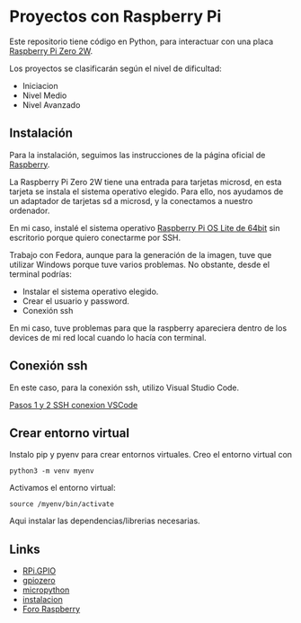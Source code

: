# Proyectos con Raspberry Pi

Este repositorio tiene código en Python, para interactuar con una placa [Raspberry Pi Zero 2W](https://www.raspberrypi.com/products/raspberry-pi-zero-2-w/).

Los proyectos se clasificarán según el nivel de dificultad:

- Iniciacion
- Nivel Medio
- Nivel Avanzado

## Instalación

Para la instalación, seguimos las instrucciones de la página oficial de [Raspberry](https://www.raspberrypi.com/software/). 

La Raspberry Pi Zero 2W tiene una entrada para tarjetas microsd, en esta tarjeta se instala el sistema operativo elegido. Para ello, nos ayudamos de un adaptador de tarjetas sd a microsd, y la conectamos a nuestro ordenador.

En mi caso, instalé el sistema operativo [Raspberry Pi OS Lite de 64bit](https://www.raspberrypi.com/software/operating-systems/) sin escritorio porque quiero conectarme por SSH.

Trabajo con Fedora, aunque para la generación de la imagen, tuve que utilizar Windows porque tuve varios problemas. No obstante, desde el terminal podrías:
- Instalar el sistema operativo elegido.
- Crear el usuario y password.
- Conexión ssh

En mi caso, tuve problemas para que la raspberry apareciera dentro de los devices de mi red local cuando lo hacía con terminal.

## Conexión ssh 

En este caso, para la conexión ssh, utilizo Visual Studio Code.

[Pasos 1 y 2 SSH conexion VSCode](https://www.digitalocean.com/community/tutorials/how-to-use-visual-studio-code-for-remote-development-via-the-remote-ssh-plugin-es)

## Crear entorno virtual

Instalo pip y pyenv para crear entornos virtuales.
Creo el entorno virtual con

```
python3 -m venv myenv
```

Activamos el entorno virtual: 
```
source /myenv/bin/activate
```

Aqui instalar las dependencias/librerias necesarias.

## Links

- [RPi.GPIO](https://pypi.org/project/RPi.GPIO/)
- [gpiozero](https://gpiozero.readthedocs.io/en/latest/)
- [micropython](https://micropython.org/)
- [instalacion](https://www.seeedstudio.com/blog/2021/01/25/three-methods-to-configure-raspberry-pi-wifi/)
- [Foro Raspberry](https://forums.raspberrypi.com/)
